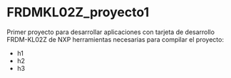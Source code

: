 # FRDMKL02Z_proyecto1
Primer proyecto para desarrollar aplicaciones con tarjeta de desarrollo FRDM-KL02Z de NXP
herramientas necesarias para compilar el proyecto:
- h1
- h2
- h3